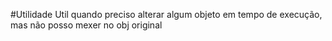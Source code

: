 #Utilidade
Util quando preciso alterar algum objeto em tempo de execução, mas não posso mexer no obj original